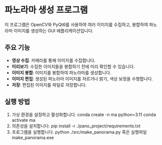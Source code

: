 # 파노라마 생성 프로그램

이 프로그램은 OpenCV와 PyQt6를 사용하여 여러 이미지를 수집하고, 봉합하여 파노라마 이미지를 생성하는 GUI 애플리케이션입니다.

## 주요 기능
- **영상 수집**: 카메라를 통해 이미지를 수집합니다.
- **미리보기**: 수집한 이미지들을 봉합하기 전에 미리 확인할 수 있습니다.
- **이미지 봉합**: 이미지를 봉합하여 파노라마를 생성합니다.
- **이미지 편집**: 생성된 파노라마 이미지를 자르거나 밝기, 색상 보정을 수행합니다.
- **저장**: 편집된 이미지를 파일로 저장합니다.

## 실행 방법
1. 가상 환경을 설정하고 활성화합니다.
  conda create -n ma python=3.11
  conda activate ma 
2. 의존성을 설치합니다.
  pip install -r ./pano_project/requirements.txt
3. 프로그램을 실행합니다.
  python ./src/make_panorama.py
  혹은 실행파일 make_panorama.exe
